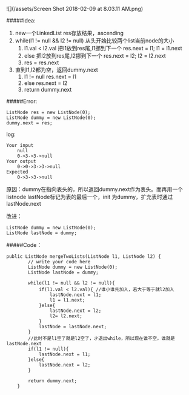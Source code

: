 ![](/assets/Screen Shot 2018-02-09 at 8.03.11 AM.png)

#####Idea:
1. new一个LinkedList res存放结果，ascending
2. while(l1 != null && l2 != null)
从头开始比较两个list当前node的大小
    1. l1.val < l2.val
        把l1放到res尾,l1挪到下一个
        res.next = l1;
        l1 = l1.next
    2. else
        把l2放到res尾,l2挪到下一个
        res.next = l2;
        l2 = l2.next
    3. res = res.next
4. 直到l1,l2都为空，返回dummy.next
    1. l1 != null
       res.next = l1
    2. else
       res.next = l2
    3. return dummy.next

#####Error:

```
ListNode res = new ListNode(0);
ListNode dummy = new ListNode(0);
dummy.next = res;
```
log: 

```
Your input
    null
    0->3->3->null
Your output
    0->0->3->3->null
Expected
    0->3->3->null
```
原因：dummy在指向表头的，所以返回dummy.next作为表头。而再用一个listnode lastNode标记为表的最后一个，init 为dummy，扩充表时通过lastNode.next

改进：

```
ListNode dummy = new ListNode(0);
ListNode lastNode = dummy;
```

#####Code：

```
public ListNode mergeTwoLists(ListNode l1, ListNode l2) {
        // write your code here
        ListNode dummy = new ListNode(0);
        ListNode lastNode = dummy;
        
        while(l1 != null && l2 != null){
            if(l1.val < l2.val){ //谁小谁先加入，若大于等于就l2加入
                lastNode.next = l1;
                l1 = l1.next;
            }else{
                lastNode.next = l2;
                l2= l2.next;
            }
            lastNode = lastNode.next;
        }
        //此时不是l1空了就是l2空了，才退出while，所以现在谁不空，谁就是lastNode.next
        if(l1 != null){
            lastNode.next = l1;
        }else{
            lastNode.next = l2;
        }
       
        return dummy.next;
    }
```




